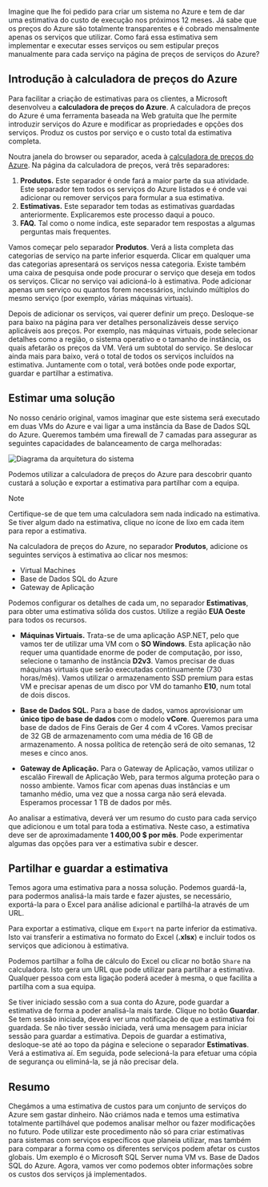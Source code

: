 Imagine que lhe foi pedido para criar um sistema no Azure e tem de dar uma estimativa do custo de execução nos próximos 12 meses. Já sabe que os preços do Azure são totalmente transparentes e é cobrado mensalmente apenas os serviços que utilizar. Como fará essa estimativa sem implementar e executar esses serviços ou sem estipular preços manualmente para cada serviço na página de preços de serviços do Azure? 

## <a name="introducing-the-azure-pricing-calculator"></a>Introdução à calculadora de preços do Azure

Para facilitar a criação de estimativas para os clientes, a Microsoft desenvolveu a **calculadora de preços do Azure**. A calculadora de preços do Azure é uma ferramenta baseada na Web gratuita que lhe permite introduzir serviços do Azure e modificar as propriedades e opções dos serviços. Produz os custos por serviço e o custo total da estimativa completa.

Noutra janela do browser ou separador, aceda à [calculadora de preços do Azure](https://azure.microsoft.com/pricing/calculator/). Na página da calculadora de preços, verá três separadores:

1. **Produtos.** Este separador é onde fará a maior parte da sua atividade. Este separador tem todos os serviços do Azure listados e é onde vai adicionar ou remover serviços para formular a sua estimativa.
2. **Estimativas.** Este separador tem todas as estimativas guardadas anteriormente. Explicaremos este processo daqui a pouco.
3. **FAQ.** Tal como o nome indica, este separador tem respostas a algumas perguntas mais frequentes.

Vamos começar pelo separador **Produtos**. Verá a lista completa das categorias de serviço na parte inferior esquerda. Clicar em qualquer uma das categorias apresentará os serviços nessa categoria. Existe também uma caixa de pesquisa onde pode procurar o serviço que deseja em todos os serviços. Clicar no serviço vai adicioná-lo à estimativa. Pode adicionar apenas um serviço ou quantos forem necessários, incluindo múltiplos do mesmo serviço (por exemplo, várias máquinas virtuais). 

Depois de adicionar os serviços, vai querer definir um preço. Desloque-se para baixo na página para ver detalhes personalizáveis desse serviço aplicáveis aos preços. Por exemplo, nas máquinas virtuais, pode selecionar detalhes como a região, o sistema operativo e o tamanho de instância, os quais afetarão os preços da VM. Verá um subtotal do serviço. Se deslocar ainda mais para baixo, verá o total de todos os serviços incluídos na estimativa. Juntamente com o total, verá botões onde pode exportar, guardar e partilhar a estimativa.

## <a name="estimate-a-solution"></a>Estimar uma solução

No nosso cenário original, vamos imaginar que este sistema será executado em duas VMs do Azure e vai ligar a uma instância da Base de Dados SQL do Azure. Queremos também uma firewall de 7 camadas para assegurar as seguintes capacidades de balanceamento de carga melhoradas:

![Diagrama da arquitetura do sistema](../images/estimate-costs-architecture.png)

Podemos utilizar a calculadora de preços do Azure para descobrir quanto custará a solução e exportar a estimativa para partilhar com a equipa.

> [!NOTE]
> Certifique-se de que tem uma calculadora sem nada indicado na estimativa. Se tiver algum dado na estimativa, clique no ícone de lixo em cada item para repor a estimativa.

Na calculadora de preços do Azure, no separador **Produtos**, adicione os seguintes serviços à estimativa ao clicar nos mesmos:

- Virtual Machines
- Base de Dados SQL do Azure
- Gateway de Aplicação

Podemos configurar os detalhes de cada um, no separador **Estimativas**, para obter uma estimativa sólida dos custos. Utilize a região **EUA Oeste** para todos os recursos.

* **Máquinas Virtuais.** Trata-se de uma aplicação ASP.NET, pelo que vamos ter de utilizar uma VM com o **SO Windows**. Esta aplicação não requer uma quantidade enorme de poder de computação, por isso, selecione o tamanho de instância **D2v3**. Vamos precisar de duas máquinas virtuais que serão executadas continuamente (730 horas/mês). Vamos utilizar o armazenamento SSD premium para estas VM e precisar apenas de um disco por VM do tamanho **E10**, num total de dois discos. 

* **Base de Dados SQL.** Para a base de dados, vamos aprovisionar um **único tipo de base de dados** com o modelo **vCore**. Queremos para uma base de dados de Fins Gerais de Ger 4 com 4 vCores. Vamos precisar de 32 GB de armazenamento com uma média de 16 GB de armazenamento. A nossa política de retenção será de oito semanas, 12 meses e cinco anos. 

* **Gateway de Aplicação.** Para o Gateway de Aplicação, vamos utilizar o escalão Firewall de Aplicação Web, para termos alguma proteção para o nosso ambiente. Vamos ficar com apenas duas instâncias e um tamanho médio, uma vez que a nossa carga não será elevada. Esperamos processar 1 TB de dados por mês.

Ao analisar a estimativa, deverá ver um resumo do custo para cada serviço que adicionou e um total para toda a estimativa. Neste caso, a estimativa deve ser de aproximadamente **1 400,00 $ por mês**. Pode experimentar algumas das opções para ver a estimativa subir e descer.

## <a name="share-and-save-your-estimate"></a>Partilhar e guardar a estimativa

Temos agora uma estimativa para a nossa solução. Podemos guardá-la, para podermos analisá-la mais tarde e fazer ajustes, se necessário, exportá-la para o Excel para análise adicional e partilhá-la através de um URL. 

Para exportar a estimativa, clique em `Export` na parte inferior da estimativa. Isto vai transferir a estimativa no formato do Excel (**.xlsx**) e incluir todos os serviços que adicionou à estimativa.

Podemos partilhar a folha de cálculo do Excel ou clicar no botão `Share` na calculadora. Isto gera um URL que pode utilizar para partilhar a estimativa. Qualquer pessoa com esta ligação poderá aceder à mesma, o que facilita a partilha com a sua equipa.

Se tiver iniciado sessão com a sua conta do Azure, pode guardar a estimativa de forma a poder analisá-la mais tarde. Clique no botão **Guardar**. Se tem sessão iniciada, deverá ver uma notificação de que a estimativa foi guardada. Se não tiver sessão iniciada, verá uma mensagem para iniciar sessão para guardar a estimativa. Depois de guardar a estimativa, desloque-se até ao topo da página e selecione o separador **Estimativas**. Verá a estimativa aí. Em seguida, pode selecioná-la para efetuar uma cópia de segurança ou eliminá-la, se já não precisar dela.

## <a name="summary"></a>Resumo

Chegámos a uma estimativa de custos para um conjunto de serviços do Azure sem gastar dinheiro. Não criámos nada e temos uma estimativa totalmente partilhável que podemos analisar melhor ou fazer modificações no futuro. Pode utilizar este procedimento não só para criar estimativas para sistemas com serviços específicos que planeia utilizar, mas também para comparar a forma como os diferentes serviços podem afetar os custos globais. Um exemplo é o Microsoft SQL Server numa VM vs. Base de Dados SQL do Azure. Agora, vamos ver como podemos obter informações sobre os custos dos serviços já implementados.